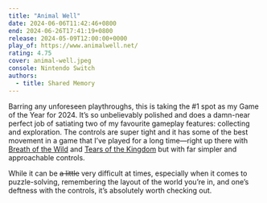 ```yaml
---
title: "Animal Well"
date: 2024-06-06T11:42:46+0800
end: 2024-06-26T17:41:19+0800
release: 2024-05-09T12:00:00+0000
play_of: https://www.animalwell.net/
rating: 4.75
cover: animal-well.jpeg
console: Nintendo Switch
authors:
  - title: Shared Memory
---
```


Barring any unforeseen playthroughs, this is taking the #1 spot as my Game of the Year for 2024. It’s so unbelievably polished and does a damn-near perfect job of satiating two of my favourite gameplay features: collecting and exploration. The controls are super tight and it has some of the best movement in a game that I’ve played for a long time—right up there with [Breath of the Wild](/game/breath-of-the-wild/) and [Tears of the Kingdom](/game/tears-of-the-kingdom/) but with far simpler and approachable controls.

While it can be <s>a little</s> very difficult at times, especially when it comes to puzzle-solving, remembering the layout of the world you’re in, and one’s deftness with the controls, it’s absolutely worth checking out.
